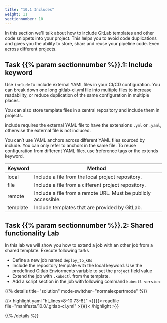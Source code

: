 ```yaml
---
title: "10.1 Includes"
weight: 11
sectionnumber: 10
---
```


In this section we'll talk about how to include GitLab templates and other code snippets into your project.
This helps you to avoid code duplications and gives you the ability to store, share and reuse your pipeline code. Even across different projects.


## Task {{% param sectionnumber %}}.1: Include keyword

Use `include` to include external YAML files in your CI/CD configuration. You can break down one long gitlab-ci.yml file into multiple files to increase readability, or reduce duplication of the same configuration in multiple places.


You can also store template files in a central repository and include them in projects.

include requires the external YAML file to have the extensions `.yml` or `.yaml`, otherwise the external file is not included.

You can’t use YAML anchors across different YAML files sourced by include. You can only refer to anchors in the same file. To reuse configuration from different YAML files, use !reference tags or the extends keyword.

| Keyword   | Method                                                         |
|-----------|----------------------------------------------------------------|
| local     | Include a file from the local project repository.              |
| file      | Include a file from a different project repository.            |
| remote    | Include a file from a remote URL. Must be publicly accessible. |
| template  | Include templates that are provided by GitLab.                 |


## Task {{% param sectionnumber %}}.2: Shared functionality Lab

In this lab we will show you how to extend a job with an other job from a shared template.
Execute following tasks

* Define a new job named `deploy_to_k8s`
* Include the repository template with the local keyword. Use the predefined Gitlab Enviorments variable to set the `project` field value
* Extend the job with `.kubectl` from the template.
* Add a script section in the job with following command `kubectl version`  

{{% details title="solution" mode-switcher="normalexpertmode" %}}

{{< highlight yaml "hl_lines=8-10 73-82" >}}{{< readfile file="manifests/10.0/.gitlab-ci.yml" >}}{{< /highlight >}}

{{% /details %}}

